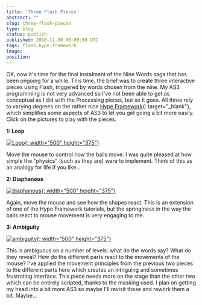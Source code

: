 ```yaml
---
title: 'Three Flash Pieces'
abstract: ""
slug: three-flash-pieces
type: blog
status: publish
published: 2010-11-30 00:00:00 UTC
tags: flash,hype-framework
image: 
position: 
---
```


OK, now it\'s time for the final instalment of the Nine Words saga that
has been ongoing for a while. This time, the brief was to create three
interactive pieces using Flash, triggered by words chosen from the nine.
My AS3 programming is not very advanced so I\'ve not been able to get as
conceptual as I did with the Processing pieces, but so it goes. All
three rely to varying degrees on the rather nice [Hype Framework][1]{:
target="_blank"}, which simplifies some aspects of AS3 to let you get
going a bit more easily. Click on the pictures to play with the pieces.

**1: Loop**

[![Loop](https://farm6.static.flickr.com/5245/5218949885_c0fe1ff91e.jpg){:
width="500" height="375"}][2]

Move the mouse to control how the balls move. I was quite pleased at how
simple the \"physics\" (such as they are) were to implement. Think of
this as an analogy for life if you like...

**2: Diaphanous**

[![diaphanous](https://farm6.static.flickr.com/5045/5219539366_589b8bcb42.jpg){:
width="500" height="375"}][3]

Again, move the mouse and see how the shapes react. This is an extension
of one of the Hype Framework tutorials, but the springiness in the way
the balls react to mouse movement is very engaging to me.

**3: Ambiguity**

[![ambiguity](https://farm5.static.flickr.com/4083/5218950223_38f4081224.jpg){:
width="500" height="375"}][4]

This is ambiguous on a number of levels: what do the words say? What do
they reveal? How do the different parts react to the movements of the
mouse? I\'ve applied the movement principles from the previous two
pieces to the different parts here which creates an intriguing and
sometimes frustrating interface. This piece needs more on the stage than
the other two which can be entirely scripted, thanks to the masking
used. I plan on getting my head into a bit more AS3 so maybe I\'ll
revisit these and rework them a bit. Maybe...



[1]: http://www.hypeframework.org/
[2]: http://megaswf.com/serve/79118/
[3]: http://megaswf.com/serve/79128/
[4]: http://megaswf.com/serve/79129/
